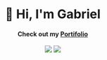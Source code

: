 <div align="center">
  <h1 align="center">👋 Hi, I'm Gabriel</h1>
  <h4 align="center">Check out my <a href="https://gabrielbublitz.github.io/portfolio" target="_blank" >Portifolio</a></h4>
  <div>
  <img align=top src="https://github-readme-stats.vercel.app/api?username=gabrielbublitz&theme=transparent&title_color=4ca660&hide_border=true&text_color=434d58"/>

  <img align=top src="https://github-readme-stats.vercel.app/api/top-langs/?username=gabrielbublitz&theme=transparent&layout=compact&title_color=4ca660&hide_border=true&text_color=434d58" />
</div>
</div>
